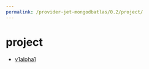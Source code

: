 ```yaml
---
permalink: /provider-jet-mongodbatlas/0.2/project/
---
```


# project



* [v1alpha1](v1alpha1/index.md)